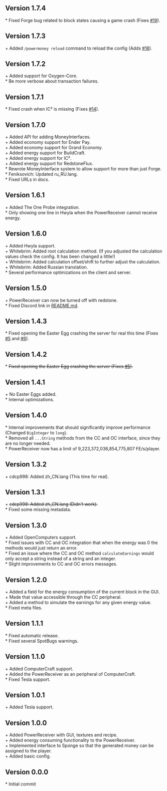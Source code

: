 Version 1.7.4
-------------

\* Fixed Forge bug related to block states causing a game crash (Fixes [#19](https://github.com/AuraDevelopmentTeam/PowerMoney/issues/19)).  


Version 1.7.3
-------------

\+ Added `/powermoney reload` command to reload the config (Adds [#18](https://github.com/AuraDevelopmentTeam/PowerMoney/issues/18)).  


Version 1.7.2
-------------

\+ Added support for Oxygen-Core.  
\* Be more verbose about transaction failures.  


Version 1.7.1
-------------

\* Fixed crash when IC² is missing (Fixes [#14](https://github.com/AuraDevelopmentTeam/PowerMoney/issues/14)).  


Version 1.7.0
-------------

\+ Added API for adding MoneyInterfaces.  
\+ Added economy support for Ender Pay.  
\+ Added economy support for Grand Economy.  
\+ Added energy support for BuildCraft.  
\+ Added energy support for IC².  
\+ Added energy support for RedstoneFlux.  
\* Rewrote MoneyInterface system to allow support for more than just Forge.  
\* Feniksovich: Updated ru_RU.lang.  
\* Fixed URLs in docs.  


Version 1.6.1
-------------

\+ Added The One Probe integration.  
\* Only showing one line in Hwyla when the PowerReceiver cannot receive energy.  


Version 1.6.0
-------------

\+ Added Hwyla support.  
\+ Whitebrim: Added root calculation method. (If you adjusted the calculation values check the config. It has been changed a little!)  
\+ Whitebrim: Added calculation offset/shift to further adjust the calculation.  
\+ Whitebrim: Added Russian translation.  
\* Several performance optimizations on the client and server.  


Version 1.5.0
-------------

\+ PowerReceiver can now be turned off with redstone.  
\* Fixed Discord link in [README.md](README.md).  


Version 1.4.3
-------------

\* Fixed opening the Easter Egg crashing the server for real this time (Fixes [#5](https://github.com/AuraDevelopmentTeam/PowerMoney/issues/5) and
  [#6](https://github.com/AuraDevelopmentTeam/PowerMoney/issues/6)).  


Version 1.4.2
-------------

\* ~~Fixed opening the Easter Egg crashing the server (Fixes [#5](https://github.com/AuraDevelopmentTeam/PowerMoney/issues/5)).~~  


Version 1.4.1
-------------

\+ No Easter Eggs added.  
\* Internal optimizations.  


Version 1.4.0
-------------

\* Internal improvements that should significantly improve performance (Changed `BigInteger` to `long`).  
\* Removed all `...String` methods from the CC and OC interface, since they are no longer needed.  
\* PowerReceiver now has a limit of 9,223,372,036,854,775,807 FE/s/player.  


Version 1.3.2
-------------

\+ cdcp998: Added zh_CN.lang (This time for real).  


Version 1.3.1
-------------

\+ ~~cdcp998: Added zh_CN.lang (Didn't work).~~  
\* Fixed some missing metadata.  


Version 1.3.0
-------------

\+ Added OpenComputers support.  
\* Fixed issues with CC and OC integration that when the energy was 0 the methods would just return an error.  
\* Fixed an issue where the CC and OC method `calculateEarnings` would only accept a string instead of a string and an integer.  
\* Slight improvements to CC and OC errors messages.  


Version 1.2.0
-------------

\+ Added a field for the energy consumption of the current block in the GUI.  
\+ Made that value accessible through the CC peripheral.  
\+ Added a method to simulate the earnings for any given energy value.  
\* Fixed meta files.   


Version 1.1.1
-------------

\* Fixed automatic release.  
\* Fixed several SpotBugs warnings.   


Version 1.1.0
-------------

\+ Added ComputerCraft support.  
\+ Added the PowerReceiver as an peripheral of ComputerCraft.  
\* Fixed Tesla support.  


Version 1.0.1
-------------

\+ Added Tesla support.  


Version 1.0.0
-------------

\+ Added PowerReceiver with GUI, textures and recipe.  
\+ Added energy consuming functionality to the PowerReceiver.  
\+ Implemented interface to Sponge so that the generated money can be assigned to the player.  
\+ Added basic config.  


Version 0.0.0
-------------

\* Initial commit  
